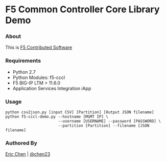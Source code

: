 F5 Common Controller Core Library Demo
======================================

### About


This is [F5 Contributed Software](https://support.f5.com/csp/article/K80012344)

### Requirements

   * Python 2.7
   * Python Modules: f5-cccl
   * F5 BIG-IP LTM > 11.6.0
   * Application Services Integration iApp

### Usage

```
python csv2json.py [input CSV] [Partition] [Output JSON filename]
python f5-cccl-demo.py --hostname [MGMT IP] \
                       --username [USERNAME] --password [PASSWORD] \
                       --partition [Partition] --filename [JSON filename]
```

### Authored By

[Eric Chen](https://devcentral.f5.com/users/123940) | [@chen23](https://github.com/chen23)
